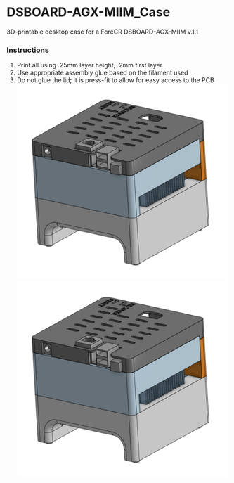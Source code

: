 # DSBOARD-AGX-MIIM_Case
3D-printable desktop case for a ForeCR DSBOARD-AGX-MIIM v.1.1
### Instructions
1. Print all using .25mm layer height, .2mm first layer
2. Use appropriate assembly glue based on the filament used
3. Do not glue the lid; it is press-fit to allow for easy access to the PCB
![Assembled Case Image 1](https://github.com/Xorlent/DSBOARD-AGX-MIIM_Case/blob/main/images/DSBOARD-AGX-MIIM%20Assembly1.png)
![Assembled Case Image 2](https://github.com/Xorlent/DSBOARD-AGX-MIIM_Case/blob/main/images/DSBOARD-AGX-MIIM%20Assembly1.png)
